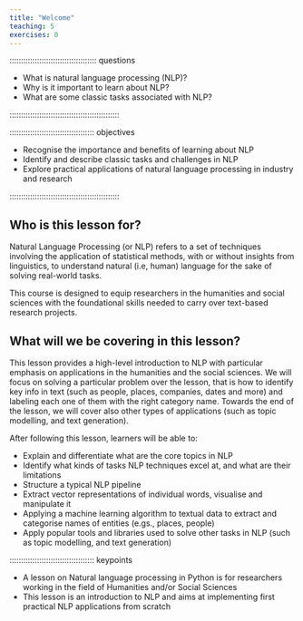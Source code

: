 ```yaml
---
title: "Welcome"
teaching: 5
exercises: 0
---
```


:::::::::::::::::::::::::::::::::::::: questions

- What is natural language processing (NLP)?
- Why is it important to learn about NLP?
- What are some classic tasks associated with NLP?

::::::::::::::::::::::::::::::::::::::::::::::::

::::::::::::::::::::::::::::::::::::: objectives

- Recognise the importance and benefits of learning about NLP
- Identify and describe classic tasks and challenges in NLP 
- Explore practical applications of natural language processing in industry and research

::::::::::::::::::::::::::::::::::::::::::::::::

## Who is this lesson for?
Natural Language Processing (or NLP) refers to a set of techniques involving the application of statistical methods, 
with or without insights from linguistics, to understand natural (i.e, human) language for the sake of solving real-world tasks.

This course is designed to equip researchers in the humanities and social sciences with the foundational
skills needed to carry over text-based research projects. 

## What will we be covering in this lesson?

This lesson provides a high-level introduction to NLP with particular emphasis on applications in the humanities and the social
sciences. We will focus on solving a particular problem over the lesson, that is how to identify key info in text (such as people,
places, companies, dates and more) and labeling each one of them with the right category name. Towards the end of the lesson,
we will cover also other types of applications (such as topic modelling, and text generation).

After following this lesson, learners will be able to:

- Explain and differentiate what are the core topics in NLP
- Identify what kinds of tasks NLP techniques excel at, and what are their limitations
- Structure a typical NLP pipeline
- Extract vector representations of individual words, visualise and manipulate it
- Applying a machine learning algorithm to textual data to extract and categorise names of entities (e.gs., places, people)
- Apply popular tools and libraries used to solve other tasks in NLP (such as topic modelling, and text generation)

::::::::::::::::::::::::::::::::::::: keypoints 
- A lesson on Natural language processing in Python is for researchers working in the field of Humanities and/or Social Sciences
- This lesson is an introduction to NLP and aims at implementing first practical NLP applications from scratch 
